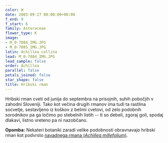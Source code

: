 ```yaml
---
color: W
date: 2003-09-27 00:00:00+00:00
f_end: 9
f_start: 6
family: Asteraceae
flower_type: K
image:
- M_0-7084_IMG.JPG
- M_0-7085_IMG.JPG
latin: Achillea collina
lead: M_0-7084_IMG.JPG
lead_sample: false
order: Achillea
parallel: false
petals_joined: false
star_shape: false
title: Hribski rman
---
```

Hribski rman cveti od junija do septembra na prisojnih, suhih pobočjih v zahodni Sloveniji. Tako kot večina drugih rmanov ima tudi ta rastlina socvetje, sestavljeno iz koškov z belimi cvetovi, od zelo podobnih sorodnikov pa ga ločimo po stebelnih listih -- ti so debeli, zgoraj goli, spodaj dlakavi, listno vreteno pa ni nazobčano.

**Opomba:** Nekateri botaniki zaradi velike podobnosti obravnavajo hribski rman kot podvrsto [navadnega rmana (*Achillea millefolium*)](../achilleamillefolium/).
